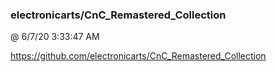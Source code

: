 ﻿

### electronicarts/CnC_Remastered_Collection
@ 6/7/20 3:33:47 AM

https://github.com/electronicarts/CnC_Remastered_Collection

